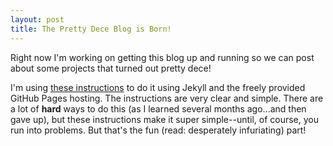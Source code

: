 ```yaml
---
layout: post
title: The Pretty Dece Blog is Born!
---
```

Right now I'm working on getting this blog up and running so we can post about some projects that turned out pretty dece!

<!--more-->

I'm using [these instructions](http://www.smashingmagazine.com/2014/08/build-blog-jekyll-github-pages/) to do it using Jekyll and the freely provided GitHub Pages hosting. The instructions are very clear and simple. There are a lot of **hard** ways to do this (as I learned several months ago...and then gave up), but these instructions make it super simple--until, of course, you run into problems. But that's the fun (read: desperately infuriating) part!
